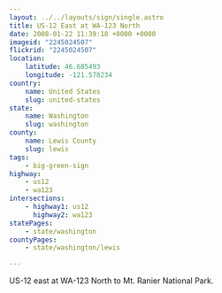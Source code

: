 ```yaml
---
layout: ../../layouts/sign/single.astro
title: US-12 East at WA-123 North
date: 2008-01-22 11:39:18 +0000 +0000
imageid: "2245024507"
flickrid: "2245024507"
location:
    latitude: 46.685493
    longitude: -121.578234
country:
    name: United States
    slug: united-states
state:
    name: Washington
    slug: washington
county:
    name: Lewis County
    slug: lewis
tags:
    - big-green-sign
highway:
    - us12
    - wa123
intersections:
    - highway1: us12
      highway2: wa123
statePages:
    - state/washington
countyPages:
    - state/washington/lewis

---
```

US-12 east at WA-123 North to Mt. Ranier National Park.